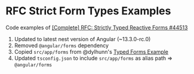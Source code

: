 # RFC Strict Form Types Examples

Code examples of [[Complete] RFC: Strictly Typed Reactive Forms #44513](https://github.com/angular/angular/discussions/44513)

1. Updated to latest nest version of Angular (~13.3.0-rc.0)
2. Removed `@angular/forms` dependency
3. Copied `src/app/forms` from @dylhunn's [Typed Forms Example](https://stackblitz.com/edit/angular-typed-forms-ex-cvwtas)
4. Updated `tsconfig.json` to include `src/app/forms` as alias path => `@angular/forms`
